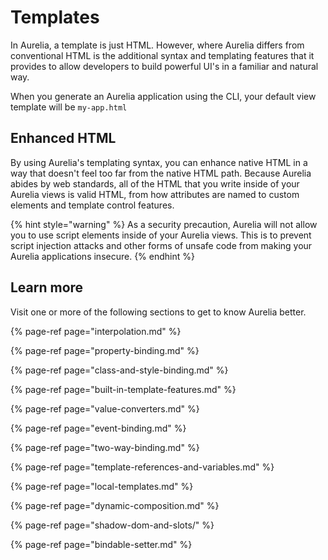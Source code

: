 # Templates

In Aurelia, a template is just HTML. However, where Aurelia differs from conventional HTML is the additional syntax and templating features that it provides to allow developers to build powerful UI's in a familiar and natural way.

When you generate an Aurelia application using the CLI, your default view template will be `my-app.html`

## Enhanced HTML

By using Aurelia's templating syntax, you can enhance native HTML in a way that doesn't feel too far from the native HTML path. Because Aurelia abides by web standards, all of the HTML that you write inside of your Aurelia views is valid HTML, from how attributes are named to custom elements and template control features.

{% hint style="warning" %}
As a security precaution, Aurelia will not allow you to use script elements inside of your Aurelia views.  This is to prevent script injection attacks and other forms of unsafe code from making your Aurelia applications insecure.
{% endhint %}

## Learn more

Visit one or more of the following sections to get to know Aurelia better.

{% page-ref page="interpolation.md" %}

{% page-ref page="property-binding.md" %}

{% page-ref page="class-and-style-binding.md" %}

{% page-ref page="built-in-template-features.md" %}

{% page-ref page="value-converters.md" %}

{% page-ref page="event-binding.md" %}

{% page-ref page="two-way-binding.md" %}

{% page-ref page="template-references-and-variables.md" %}

{% page-ref page="local-templates.md" %}

{% page-ref page="dynamic-composition.md" %}

{% page-ref page="shadow-dom-and-slots/" %}

{% page-ref page="bindable-setter.md" %}



